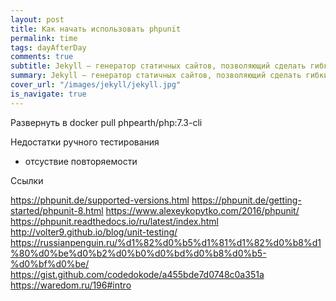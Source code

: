 ```yaml
---
layout: post
title: Как начать использовать phpunit
permalink: time
tags: dayAfterDay
comments: true
subtitle: Jekyll — генератор статичных сайтов, позволяющий сделать гибкий и легковесный блог или сайт.
summary: Jekyll — генератор статичных сайтов, позволяющий сделать гибкий и легковесный блог, который можно разместить бесплатно на Github Pages.
cover_url: "/images/jekyll/jekyll.jpg"
is_navigate: true
---
```


Развернуть в docker pull phpearth/php:7.3-cli

Недостатки ручного тестирования

- отсуствие повторяемости

Ссылки

https://phpunit.de/supported-versions.html
https://phpunit.de/getting-started/phpunit-8.html
https://www.alexeykopytko.com/2016/phpunit/
https://phpunit.readthedocs.io/ru/latest/index.html
http://volter9.github.io/blog/unit-testing/
https://russianpenguin.ru/%d1%82%d0%b5%d1%81%d1%82%d0%b8%d1%80%d0%be%d0%b2%d0%b0%d0%bd%d0%b8%d0%b5-%d0%bf%d0%be/
https://gist.github.com/codedokode/a455bde7d0748c0a351a
https://waredom.ru/196#intro
